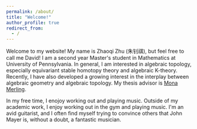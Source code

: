 ```yaml
---
permalink: /about/
title: "Welcome!"
author_profile: true
redirect_from: 
  - /
---
```

Welcome to my website! My name is Zhaoqi Zhu (朱钊祺), but feel free to call me David! I am a second year Master's student in Mathematics at University of Pennsylvania. In general, I am interested in algebraic topology, especially equivariant stable homotopy theory and algebraic K-theory. Recently, I have also developed a growing interest in the interplay between algebraic geometry and algebraic topology. My thesis advisor is [Mona Merling](https://www2.math.upenn.edu/~mmerling/). 

In my free time, I enojoy working out and playing music. Outside of my academic work, I enjoy working out in the gym and playing music. I'm an avid guitarist, and I often find myself trying to convince others that John Mayer is, without a doubt, a fantastic musician.
